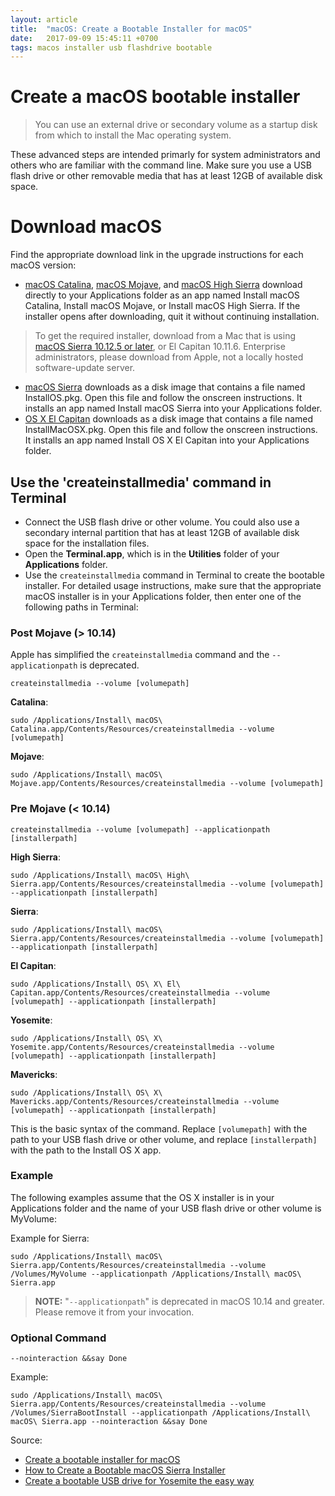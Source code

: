 ```yaml
---
layout: article
title:  "macOS: Create a Bootable Installer for macOS"
date:   2017-09-09 15:45:11 +0700
tags: macos installer usb flashdrive bootable
---
```


# Create a macOS bootable installer

> You can use an external drive or secondary volume as a startup disk from which to install the Mac operating system.

These advanced steps are intended primarly for system administrators and others who are familiar with the command line. Make sure you use a USB flash drive or other removable media that has at least 12GB of available disk space.

# Download macOS

Find the appropriate download link in the upgrade instructions for each macOS version:

- [macOS Catalina](https://support.apple.com/kb/HT201475), [macOS Mojave](https://support.apple.com/kb/HT210190), and [macOS High Sierra](https://support.apple.com/kb/HT208969) download directly to your Applications folder as an app named Install macOS Catalina, Install macOS Mojave, or Install macOS High Sierra. If the installer opens after downloading, quit it without continuing installation.
 > To get the required installer, download from a Mac that is using [macOS Sierra 10.12.5 or later](https://support.apple.com/kb/HT201260), or El Capitan 10.11.6. Enterprise administrators, please download from Apple, not a locally hosted software-update server.
- [macOS Sierra](https://support.apple.com/kb/HT208202) downloads as a disk image that contains a file named InstallOS.pkg. Open this file and follow the onscreen instructions. It installs an app named Install macOS Sierra into your Applications folder.
- [OS X El Capitan](https://support.apple.com/kb/HT206886) downloads as a disk image that contains a file named InstallMacOSX.pkg. Open this file and follow the onscreen instructions. It installs an app named Install OS X El Capitan into your Applications folder. 

## Use the 'createinstallmedia' command in Terminal

- Connect the USB flash drive or other volume. You could also use a secondary internal partition that has at least 12GB of available disk space for the installation files.
- Open the **Terminal.app**, which is in the **Utilities** folder of your **Applications** folder.
- Use the `createinstallmedia` command in Terminal to create the bootable installer. For detailed usage instructions, make sure that the appropriate macOS installer is in your Applications folder, then enter one of the following paths in Terminal:

### Post Mojave (> 10.14)

Apple has simplified the `createinstallmedia` command and the `--applicationpath` is deprecated.

```
createinstallmedia --volume [volumepath]
```

**Catalina**:
```
sudo /Applications/Install\ macOS\ Catalina.app/Contents/Resources/createinstallmedia --volume [volumepath]
```

**Mojave**:
```
sudo /Applications/Install\ macOS\ Mojave.app/Contents/Resources/createinstallmedia --volume [volumepath]
```

### Pre Mojave (< 10.14)

```
createinstallmedia --volume [volumepath] --applicationpath [installerpath]
```

**High Sierra**:
```
sudo /Applications/Install\ macOS\ High\ Sierra.app/Contents/Resources/createinstallmedia --volume [volumepath] --applicationpath [installerpath]
```

**Sierra**:
```
sudo /Applications/Install\ macOS\ Sierra.app/Contents/Resources/createinstallmedia --volume [volumepath] --applicationpath [installerpath]
```

**El Capitan**:
```
sudo /Applications/Install\ OS\ X\ El\ Capitan.app/Contents/Resources/createinstallmedia --volume [volumepath] --applicationpath [installerpath]
```

**Yosemite**:
```
sudo /Applications/Install\ OS\ X\ Yosemite.app/Contents/Resources/createinstallmedia --volume [volumepath] --applicationpath [installerpath]
```

**Mavericks**:
```
sudo /Applications/Install\ OS\ X\ Mavericks.app/Contents/Resources/createinstallmedia --volume [volumepath] --applicationpath [installerpath]
```

This is the basic syntax of the command. Replace `[volumepath]` with the path to your USB flash drive or other volume, and replace `[installerpath]` with the path to the Install OS X app.

### Example

The following examples assume that the OS X installer is in your Applications folder and the name of your USB flash drive or other volume is MyVolume:

Example for Sierra:

```
sudo /Applications/Install\ macOS\ Sierra.app/Contents/Resources/createinstallmedia --volume /Volumes/MyVolume --applicationpath /Applications/Install\ macOS\ Sierra.app
```

> **NOTE:** "`--applicationpath`" is deprecated in macOS 10.14 and greater. Please remove it from your invocation.

### Optional Command

```
--nointeraction &&say Done
```

Example:

```
sudo /Applications/Install\ macOS\ Sierra.app/Contents/Resources/createinstallmedia --volume /Volumes/SierraBootInstall --applicationpath /Applications/Install\ macOS\ Sierra.app --nointeraction &&say Done
```

Source:
- [Create a bootable installer for macOS](https://support.apple.com/en-us/HT201372)
- [How to Create a Bootable macOS Sierra Installer](http://osxdaily.com/2016/09/23/create-boot-macos-sierra-installer/)
- [Create a bootable USB drive for Yosemite the easy way](https://blog.viktorpetersson.com/2014/09/18/create-a-bootable-usb-drive-for-yosemite-the-easy.html)
